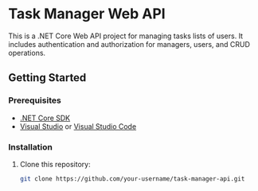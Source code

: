 # Task Manager Web API

This is a .NET Core Web API project for managing tasks lists of users. It includes authentication and authorization for managers, users, and CRUD operations.

## Getting Started

### Prerequisites

- [.NET Core SDK](https://dotnet.microsoft.com/download)
- [Visual Studio](https://visualstudio.microsoft.com/) or [Visual Studio Code](https://code.visualstudio.com/)

### Installation

1. Clone this repository:

   ```bash
   git clone https://github.com/your-username/task-manager-api.git
